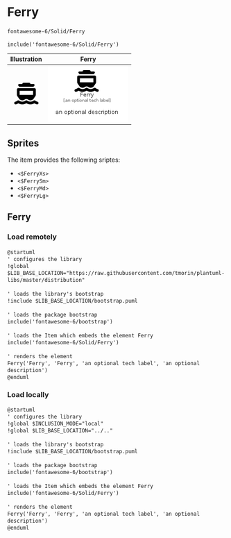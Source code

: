 # Ferry


```text
fontawesome-6/Solid/Ferry
```

```text
include('fontawesome-6/Solid/Ferry')
```



| Illustration | Ferry |
| :---: | :---: |
| ![illustration for Illustration](../../fontawesome-6/Solid/Ferry.png) | ![illustration for Ferry](../../fontawesome-6/Solid/Ferry.Local.png) |



## Sprites
The item provides the following sriptes:

- `<$FerryXs>`
- `<$FerrySm>`
- `<$FerryMd>`
- `<$FerryLg>`





## Ferry

### Load remotely
```plantuml
@startuml
' configures the library
!global $LIB_BASE_LOCATION="https://raw.githubusercontent.com/tmorin/plantuml-libs/master/distribution"

' loads the library's bootstrap
!include $LIB_BASE_LOCATION/bootstrap.puml

' loads the package bootstrap
include('fontawesome-6/bootstrap')

' loads the Item which embeds the element Ferry
include('fontawesome-6/Solid/Ferry')

' renders the element
Ferry('Ferry', 'Ferry', 'an optional tech label', 'an optional description')
@enduml
```

### Load locally
```plantuml
@startuml
' configures the library
!global $INCLUSION_MODE="local"
!global $LIB_BASE_LOCATION="../.."

' loads the library's bootstrap
!include $LIB_BASE_LOCATION/bootstrap.puml

' loads the package bootstrap
include('fontawesome-6/bootstrap')

' loads the Item which embeds the element Ferry
include('fontawesome-6/Solid/Ferry')

' renders the element
Ferry('Ferry', 'Ferry', 'an optional tech label', 'an optional description')
@enduml
```

